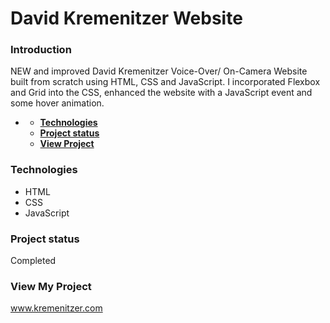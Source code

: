 # **David Kremenitzer Website**

### **Introduction**
NEW and improved David Kremenitzer Voice-Over/ On-Camera Website built from scratch using HTML, CSS and JavaScript. I incorporated Flexbox and Grid into the CSS, enhanced the website with a JavaScript event and some hover animation.
- [](#)

    - [**Technologies**](#technologies)
    - [**Project status**](#project-status)
    - [**View Project**](#other-information)

### **Technologies**

- HTML
- CSS
- JavaScript


  
### **Project status**
Completed

### **View My Project**
www.kremenitzer.com

